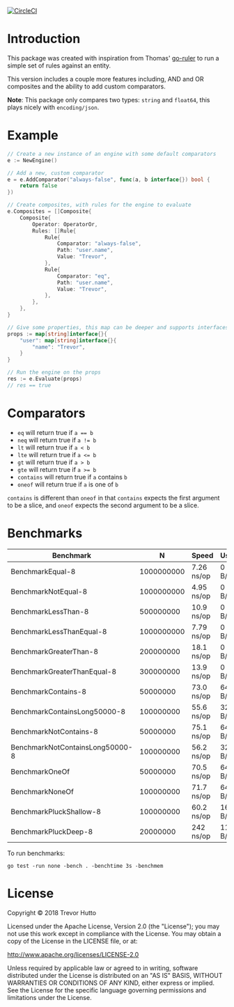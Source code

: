 [![CircleCI](https://circleci.com/gh/huttotw/grules/tree/master.svg?style=svg)](https://circleci.com/gh/huttotw/grules/tree/master)

# Introduction
This package was created with inspiration from Thomas' [go-ruler](https://github.com/hopkinsth/go-ruler) to run a simple set of rules against an entity.

This version includes a couple more features including, AND and OR composites and the ability to add custom comparators.

**Note**: This package only compares two types: `string` and `float64`, this plays nicely with `encoding/json`.

# Example
```go
// Create a new instance of an engine with some default comparators
e := NewEngine()

// Add a new, custom comparator
e = e.AddComparator("always-false", func(a, b interface{}) bool {
    return false
})

// Create composites, with rules for the engine to evaluate
e.Composites = []Composite{
    Composite{
        Operator: OperatorOr,
        Rules: []Rule{
            Rule{
                Comparator: "always-false",
                Path: "user.name",
                Value: "Trevor",
            },
            Rule{
                Comparator: "eq",
                Path: "user.name",
                Value: "Trevor",
            },
        },
    },
}

// Give some properties, this map can be deeper and supports interfaces
props := map[string]interface{}{
    "user": map[string]interface{}{
        "name": "Trevor",
    }
}

// Run the engine on the props
res := e.Evaluate(props)
// res == true
```

# Comparators
* `eq` will return true if `a == b`
* `neq` will return true if `a != b`
* `lt` will return true if `a < b`
* `lte` will return true if `a <= b`
* `gt` will return true if `a > b`
* `gte` will return true if `a >= b`
* `contains` will return true if `a` contains `b`
* `oneof` will return true if `a` is one of `b`

`contains` is different than `oneof` in that `contains` expects the first argument to be a slice, and `oneof` expects the second argument to be a slice.

# Benchmarks

|Benchmark|N|Speed|Used|Allocs|
|---------|----------|-----|------|------|
|BenchmarkEqual-8|1000000000|7.26 ns/op|0 B/op|0 allocs/op|
BenchmarkNotEqual-8|1000000000|4.95 ns/op|0 B/op|0 allocs/op|
BenchmarkLessThan-8|500000000|10.9 ns/op|0 B/op|0 allocs/op|
BenchmarkLessThanEqual-8|1000000000|7.79 ns/op|0 B/op|0 allocs/op|
BenchmarkGreaterThan-8|200000000|18.1 ns/op|0 B/op|0 allocs/op|
BenchmarkGreaterThanEqual-8|300000000|13.9 ns/op|0 B/op|0 allocs/op|
BenchmarkContains-8|50000000|73.0 ns/op|64 B/op|2 allocs/op|
BenchmarkContainsLong50000-8|100000000|55.6 ns/op|32 B/op|1 allocs/op|
BenchmarkNotContains-8|50000000|75.1 ns/op|64 B/op|2 allocs/op|
BenchmarkNotContainsLong50000-8|100000000|56.2 ns/op|32 B/op|1 allocs/op|
BenchmarkOneOf|50000000|70.5 ns/op|64 B/op|2 allocs/op|
BenchmarkNoneOf|100000000|71.7 ns/op|64 B/op|2 allocs/op|
BenchmarkPluckShallow-8|100000000|60.2 ns/op|16 B/op|1 allocs/op|
BenchmarkPluckDeep-8|20000000|242 ns/op|112 B/op|1 allocs/op|

To run benchmarks:
```
go test -run none -bench . -benchtime 3s -benchmem
```

# License

Copyright &copy; 2018 Trevor Hutto

Licensed under the Apache License, Version 2.0 (the "License"); you may not use this work except in compliance with the License. You may obtain a copy of the License in the LICENSE file, or at:

http://www.apache.org/licenses/LICENSE-2.0

Unless required by applicable law or agreed to in writing, software distributed under the License is distributed on an "AS IS" BASIS, WITHOUT WARRANTIES OR CONDITIONS OF ANY KIND, either express or implied. See the License for the specific language governing permissions and limitations under the License.